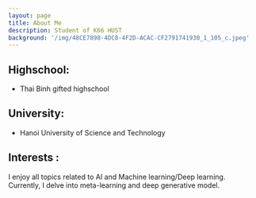 ```yaml
---
layout: page
title: About Me
description: Student of K66 HUST
background: '/img/48CE7898-4DC8-4F2D-ACAC-CF2791741930_1_105_c.jpeg'
---
```

## Highschool:
- Thai Binh gifted highschool

## University:
- Hanoi University of Science and Technology

## Interests : 

I enjoy all topics related to AI and Machine learning/Deep learning. Currently, I delve into meta-learning and deep generative model.
